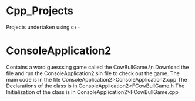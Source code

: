 # Cpp_Projects
Projects undertaken using c++


# ConsoleApplication2
Contains a word guesssing game called the CowBullGame.\n
Download the file and run the ConsoleApplication2.sln file to check out the game.
The main code is in the file ConsoleApplication2>ConsoleApplication2.cpp
The Declarations of the class is in ConsoleApplication2>FCowBullGame.h
The Initialization of the class is in ConsoleApplication2>FCowBullGame.cpp

